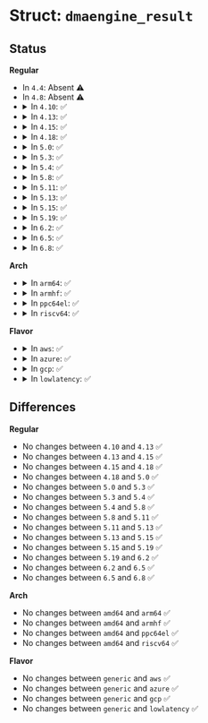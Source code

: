 # Struct: <code>dmaengine_result</code>

## Status
<b>Regular</b>
<ul>
<li>
In <code>4.4</code>: Absent ⚠️
</li>
<li>
In <code>4.8</code>: Absent ⚠️
</li>
<li>
<details>
<summary>In <code>4.10</code>: ✅</summary>

```c
struct dmaengine_result {
    enum dmaengine_tx_result result;
    u32 residue;
};
```
</details>
</li>
<li>
<details>
<summary>In <code>4.13</code>: ✅</summary>

```c
struct dmaengine_result {
    enum dmaengine_tx_result result;
    u32 residue;
};
```
</details>
</li>
<li>
<details>
<summary>In <code>4.15</code>: ✅</summary>

```c
struct dmaengine_result {
    enum dmaengine_tx_result result;
    u32 residue;
};
```
</details>
</li>
<li>
<details>
<summary>In <code>4.18</code>: ✅</summary>

```c
struct dmaengine_result {
    enum dmaengine_tx_result result;
    u32 residue;
};
```
</details>
</li>
<li>
<details>
<summary>In <code>5.0</code>: ✅</summary>

```c
struct dmaengine_result {
    enum dmaengine_tx_result result;
    u32 residue;
};
```
</details>
</li>
<li>
<details>
<summary>In <code>5.3</code>: ✅</summary>

```c
struct dmaengine_result {
    enum dmaengine_tx_result result;
    u32 residue;
};
```
</details>
</li>
<li>
<details>
<summary>In <code>5.4</code>: ✅</summary>

```c
struct dmaengine_result {
    enum dmaengine_tx_result result;
    u32 residue;
};
```
</details>
</li>
<li>
<details>
<summary>In <code>5.8</code>: ✅</summary>

```c
struct dmaengine_result {
    enum dmaengine_tx_result result;
    u32 residue;
};
```
</details>
</li>
<li>
<details>
<summary>In <code>5.11</code>: ✅</summary>

```c
struct dmaengine_result {
    enum dmaengine_tx_result result;
    u32 residue;
};
```
</details>
</li>
<li>
<details>
<summary>In <code>5.13</code>: ✅</summary>

```c
struct dmaengine_result {
    enum dmaengine_tx_result result;
    u32 residue;
};
```
</details>
</li>
<li>
<details>
<summary>In <code>5.15</code>: ✅</summary>

```c
struct dmaengine_result {
    enum dmaengine_tx_result result;
    u32 residue;
};
```
</details>
</li>
<li>
<details>
<summary>In <code>5.19</code>: ✅</summary>

```c
struct dmaengine_result {
    enum dmaengine_tx_result result;
    u32 residue;
};
```
</details>
</li>
<li>
<details>
<summary>In <code>6.2</code>: ✅</summary>

```c
struct dmaengine_result {
    enum dmaengine_tx_result result;
    u32 residue;
};
```
</details>
</li>
<li>
<details>
<summary>In <code>6.5</code>: ✅</summary>

```c
struct dmaengine_result {
    enum dmaengine_tx_result result;
    u32 residue;
};
```
</details>
</li>
<li>
<details>
<summary>In <code>6.8</code>: ✅</summary>

```c
struct dmaengine_result {
    enum dmaengine_tx_result result;
    u32 residue;
};
```
</details>
</li>
</ul>
<b>Arch</b>
<ul>
<li>
<details>
<summary>In <code>arm64</code>: ✅</summary>

```c
struct dmaengine_result {
    enum dmaengine_tx_result result;
    u32 residue;
};
```
</details>
</li>
<li>
<details>
<summary>In <code>armhf</code>: ✅</summary>

```c
struct dmaengine_result {
    enum dmaengine_tx_result result;
    u32 residue;
};
```
</details>
</li>
<li>
<details>
<summary>In <code>ppc64el</code>: ✅</summary>

```c
struct dmaengine_result {
    enum dmaengine_tx_result result;
    u32 residue;
};
```
</details>
</li>
<li>
<details>
<summary>In <code>riscv64</code>: ✅</summary>

```c
struct dmaengine_result {
    enum dmaengine_tx_result result;
    u32 residue;
};
```
</details>
</li>
</ul>
<b>Flavor</b>
<ul>
<li>
<details>
<summary>In <code>aws</code>: ✅</summary>

```c
struct dmaengine_result {
    enum dmaengine_tx_result result;
    u32 residue;
};
```
</details>
</li>
<li>
<details>
<summary>In <code>azure</code>: ✅</summary>

```c
struct dmaengine_result {
    enum dmaengine_tx_result result;
    u32 residue;
};
```
</details>
</li>
<li>
<details>
<summary>In <code>gcp</code>: ✅</summary>

```c
struct dmaengine_result {
    enum dmaengine_tx_result result;
    u32 residue;
};
```
</details>
</li>
<li>
<details>
<summary>In <code>lowlatency</code>: ✅</summary>

```c
struct dmaengine_result {
    enum dmaengine_tx_result result;
    u32 residue;
};
```
</details>
</li>
</ul>

## Differences
<b>Regular</b>
<ul>
<li>
No changes between <code>4.10</code> and <code>4.13</code> ✅
</li>
<li>
No changes between <code>4.13</code> and <code>4.15</code> ✅
</li>
<li>
No changes between <code>4.15</code> and <code>4.18</code> ✅
</li>
<li>
No changes between <code>4.18</code> and <code>5.0</code> ✅
</li>
<li>
No changes between <code>5.0</code> and <code>5.3</code> ✅
</li>
<li>
No changes between <code>5.3</code> and <code>5.4</code> ✅
</li>
<li>
No changes between <code>5.4</code> and <code>5.8</code> ✅
</li>
<li>
No changes between <code>5.8</code> and <code>5.11</code> ✅
</li>
<li>
No changes between <code>5.11</code> and <code>5.13</code> ✅
</li>
<li>
No changes between <code>5.13</code> and <code>5.15</code> ✅
</li>
<li>
No changes between <code>5.15</code> and <code>5.19</code> ✅
</li>
<li>
No changes between <code>5.19</code> and <code>6.2</code> ✅
</li>
<li>
No changes between <code>6.2</code> and <code>6.5</code> ✅
</li>
<li>
No changes between <code>6.5</code> and <code>6.8</code> ✅
</li>
</ul>
<b>Arch</b>
<ul>
<li>
No changes between <code>amd64</code> and <code>arm64</code> ✅
</li>
<li>
No changes between <code>amd64</code> and <code>armhf</code> ✅
</li>
<li>
No changes between <code>amd64</code> and <code>ppc64el</code> ✅
</li>
<li>
No changes between <code>amd64</code> and <code>riscv64</code> ✅
</li>
</ul>
<b>Flavor</b>
<ul>
<li>
No changes between <code>generic</code> and <code>aws</code> ✅
</li>
<li>
No changes between <code>generic</code> and <code>azure</code> ✅
</li>
<li>
No changes between <code>generic</code> and <code>gcp</code> ✅
</li>
<li>
No changes between <code>generic</code> and <code>lowlatency</code> ✅
</li>
</ul>
